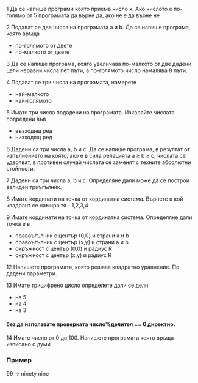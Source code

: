 1 Да се напише програми която приема число x. Ако числото е по-голямо от 5
 програмата да върне да, ако не е да върне не

2 Подават се две числа на програмата a и b. Да се напише програма, която 
връща 

- по-голямото от двете
- по-малкото от двете

3 Да се напише програма, която увеличава по-малкото от две
дадени цели неравни числа пет пъти, а по-голямото число намалява 8
пъти.

4 Подават се три числа на програмата, намерете 

- най-малкото
- най-голямото

5 Имате три числа подадени на програмата. Изкарайте числата подредени във 

- възходящ ред
- низходящ ред

6 Дадени са три числа a, b и c. Да се напише програма, в
резултат от изпълнението на която, ако е в сила релацията a ≥ b ≥ c,
числата се удвояват, в противен случай числата се заменят с техните
абсолютни стойности.

7 Дадени са три числа a, b и c. Определяне дали може да се построи 
валиден триъгълник.


8 Имате кординати на точка от кординатна система. 
Върнете в кой квадрант се намира тя -  1,2,3,4

9 Имате кординати на точка от кординатна система. Определяне дали точка е в

- правоъгълник с център (0,0) и страни а и b
- правоъгълник с център (x,y) и страни а и b
- окръжност с център (0,0) и радиус R
- окръжност с център (x,y) и радиус R

12 Напишете програмата, която решава квадратно уравнение. По дадени параметри.

13 Имате трицифрено цисло определете дали се дели 

- на 5
- на 4
- на 3

#### без да използвате проверката число%делител == 0 директно.  

14 Имате число от 0 до 100. Напишете програмата която връща изписано
с думи

### Пример

99 -> ninety nine

 









